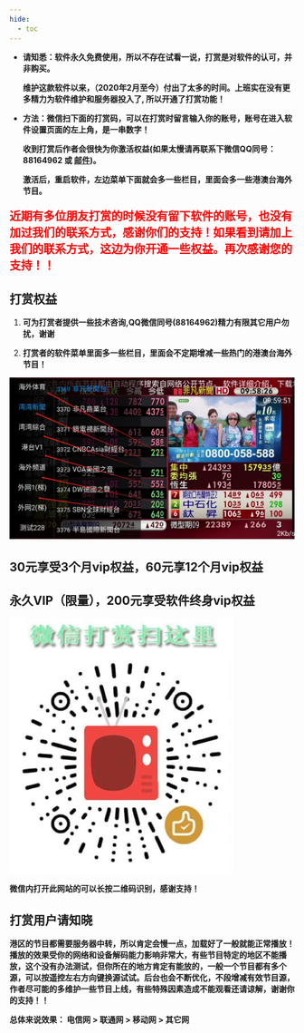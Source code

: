 ```yaml
---
hide:
  - toc
---
```




-   **请知悉：软件永久免费使用，所以不存在试看一说，打赏是对软件的认可，并非购买。**

    **维护这款软件以来，（2020年2月至今）付出了太多的时间。上班实在没有更多精力为软件维护和服务器投入了, 所以开通了打赏功能！**



- **方法：微信扫下面的打赏码，可以在打赏时留言输入你的账号，账号在进入软件设置页面的左上角，是一串数字！**

    **收到打赏后作者会很快为你激活权益(如果太慢请再联系下微信QQ同号：88164962 或 [邮件](mailto:admin@zbds.top))。**

    **激活后，重启软件，左边菜单下面就会多一些栏目，里面会多一些港澳台海外节目。**

<p style="color:red; font-size:20px; font-weight:bold;">
近期有多位朋友打赏的时候没有留下软件的账号，也没有加过我们的联系方式，感谢你们的支持！如果看到请加上我们的联系方式，这边为你开通一些权益。再次感谢您的支持！！
</p>


## **打赏权益**

1. **可为打赏者提供一些技术咨询,QQ微信同号(88164962)精力有限其它用户勿扰，谢谢**

2. **打赏者的软件菜单里面多一些栏目，里面会不定期增减一些热门的港澳台海外节目！**

   

![image-20240826100011873](assets/image-20240826100011873.webp)



## 30元享受3个月vip权益，60元享12个月vip权益

## 永久VIP（限量），200元享受软件终身vip权益

![202211021904756](assets/202211021904756.jpeg)

**微信内打开此网站的可以长按二维码识别，感谢支持！**





## **打赏用户请知晓**

**港区的节目都需要服务器中转，所以肯定会慢一点，加载好了一般就能正常播放！播放的效果受你的网络和设备解码能力影响非常大，有些节目特定的地区不能播放，这个没有办法测试，但你所在的地方肯定有能放的，一般一个节目都有多个源，可以按遥控左右方向键换源试试。后台也会不断优化，不段增减有效节目源，作者尽可能的多维护一些节目上线，有些特殊因素造成不能观看还请谅解，谢谢你的支持！！**

**总体来说效果： 电信网 > 联通网 > 移动网 > 其它网**

